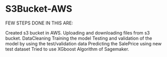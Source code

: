 # S3Bucket-AWS
FEW STEPS DONE IN THIS ARE:

Created s3 bucket in AWS.
Uploading and downloading files from s3 bucket.
DataCleaning
Training the model 
Testing and validation of the model by using the test/validation data
Predicting the SalePrice using new test dataset
Tried to use XGboost Algorithm of Sagemaker. 
